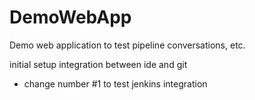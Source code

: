 # DemoWebApp
Demo web application to test pipeline conversations, etc.

initial setup integration between ide and git
- change number #1 to test jenkins integration
